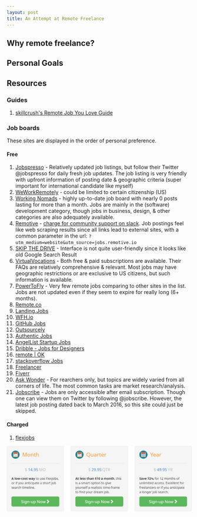 ```yaml
---
layout: post
title: An Attempt at Remote Freelance
---
```

## Why remote freelance?

## Personal Goals

## Resources

### Guides

1. [skillcrush's Remote Job You Love Guide](https://s3.amazonaws.com/media.skillcrush.com/skillcrush/wp-content/uploads/2016/10/RemoteJobYouLove_Guide_updated.pdf)

### Job boards
These sites are displayed in the order of personal preference. 

#### Free

1. [Jobspresso](https://jobspresso.co/browsejobs/) - Relatively updated job listings, but follow their Twitter @jobspresso for daily fresh job updates. The job listing is very friendly with upfront information of posting date & geographic criteria (super important for international candidate like myself)
2. [WeWorkRemotely](https://weworkremotely.com/) - could be limited to certain citizenship (US)
3. [Working Nomads](https://www.workingnomads.co/jobs) - highly up-to-date job board with nearly 0 posts lasting for more than a month. Jobs are mainly in the (software) development category, though jobs in business, design, & other categories are also adequately available. 
4. [Remotive](http://jobs.remotive.io/) - [charge for community support on slack](https://www.workingnomads.co/jobs). Job postings feel like web scraping results since all links lead to external sites, with a common parameter in the url: `?utm_medium=website&utm_source=jobs.remotive.io`
5. [SKIP THE DRIVE](http://www.skipthedrive.com/) - Interface is not quite user-friendly since it looks like old Google Search Result
6. [VirtualVocations](https://www.virtualvocations.com/) - Both free & paid subscriptions are available. Their FAQs are relatively comprehensive & relevant. Most jobs may have geographic restrictions or are exclusive to US citizens, but such information is available.
7. [PowerToFly](https://powertofly.com/jobs/?skills=&country=&location_type=Remote) - Very few remote jobs comparing to other sites in the list. Jobs are not updated even if they seem to expire for really long (6+ months).
8. [Remote.co](https://remote.co/remote-jobs/)
9. [Landing.Jobs](https://landing.jobs/)
10. [WFH.io](https://www.wfh.io/)
11. [GitHub Jobs](https://jobs.github.com/)
12. [Outsourcely](https://www.outsourcely.com/)
13. [Authentic Jobs](https://authenticjobs.com/)
14. [AngelList Startup Jobs](https://angel.co/)
15. [Dribble - Jobs for Designers](https://dribbble.com/jobs?location=Anywhere)
16. [remote | OK](https://remoteok.io/)
17. [stackoverflow Jobs](http://stackoverflow.com/jobs?med=site-ui&ref=jobs-tab)
18. [Freelancer](https://www.freelancer.com/)
19. [Fiverr](https://www.fiverr.com/)
20. [Ask Wonder](https://askwonder.com) - For rearchers only, but topics are widely varied from all corners of life. The most common tasks are market research/analysis.
21. [Jobscribe](http://jobscribe.com/) - Jobs are only accessible after email subscription. Though one can view them on Twitter by following @jobscribe. However, the latest job  posting dated back to March 2016, so this site could just be skipped.

#### Charged

1. [flexjobs](https://www.flexjobs.com/Pricing.aspx)

![flexjob subscription plans (9 Feb 17)](/images/posts/flexjobs_pricing.png)
